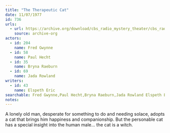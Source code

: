 ```yaml
---
title: "The Therapeutic Cat"
date: 11/07/1977
id: 736
urls: 
  - url: https://archive.org/download/cbs_radio_mystery_theater/cbs_radio_mystery_theater-0701-0750.zip/cbs_radio_mystery_theater-0701-0750%2Fcbsrmt_0736_the_therapeutic_cat.mp3
    source: archive-org
actors:  
  - id: 204
    name: Fred Gwynne  
  - id: 58
    name: Paul Hecht  
  - id: 35
    name: Bryna Raeburn  
  - id: 69
    name: Jada Rowland
writers:  
  - id: 43
    name: Elspeth Eric
searchable: Fred Gwynne,Paul Hecht,Bryna Raeburn,Jada Rowland Elspeth Eric
notes:  
---
```

A lonely old man, desperate for something to do and needing solace, adopts a cat that brings him happiness and companionship. But the personable cat has a special insight into the human male... the cat is a witch.